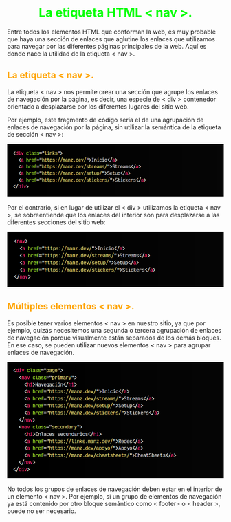 # <span style="color:lime"><center>La etiqueta HTML < nav >.<center></center></span>

Entre todos los elementos HTML que conforman la web, es muy probable que haya una sección de enlaces que aglutine los enlaces que utilizamos para navegar por las diferentes páginas principales de la web. Aquí es donde nace la utilidad de la etiqueta < nav >.

## <span style="color:orange">La etiqueta < nav >.</span>
La etiqueta < nav > nos permite crear una sección que agrupe los enlaces de navegación por la página, es decir, una especie de < div > contenedor orientado a desplazarse por los diferentes lugares del sitio web.

Por ejemplo, este fragmento de código sería el de una agrupación de enlaces de navegación por la página, sin utilizar la semántica de la etiqueta de sección < nav >: 

![alt text](./imagenes-la-etiqueta-html-nav/image.png)

Por el contrario, si en lugar de utilizar el < div > utilizamos la etiqueta < nav >, se sobreentiende que los enlaces del interior son para desplazarse a las diferentes secciones del sitio web:

![alt text](./imagenes-la-etiqueta-html-nav/image-1.png)

## <span style="color:orange">Múltiples elementos < nav >.</span>
Es posible tener varios elementos < nav > en nuestro sitio, ya que por ejemplo, quizás necesitemos una segunda o tercera agrupación de enlaces de navegación porque visualmente están separados de los demás bloques. En ese caso, se pueden utilizar nuevos elementos < nav > para agrupar enlaces de navegación.

![alt text](./imagenes-la-etiqueta-html-nav/image-2.png)

No todos los grupos de enlaces de navegación deben estar en el interior de un elemento < nav >. Por ejemplo, si un grupo de elementos de navegación ya está contenido por otro bloque semántico como < footer> o < header >, puede no ser necesario. 